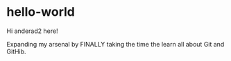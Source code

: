 # hello-world

Hi anderad2 here!

Expanding my arsenal by FINALLY taking the time the learn all about Git and GitHib.
